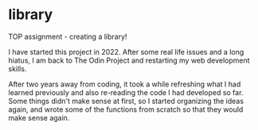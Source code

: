 # library
TOP assignment - creating a library!

I have started this project in 2022. After some real life issues and a long hiatus, I am back to The Odin Project and restarting my web development skills.

After two years away from coding, it took a while refreshing what I had learned previously and also re-reading the code I had developed so far.
Some things didn't make sense at first, so I started organizing the ideas again, and wrote some of the functions from scratch so that they would make sense again.